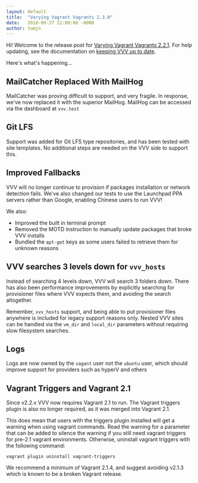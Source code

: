 ```yaml
---
layout: default
title:  "Varying Vagrant Vagrants 2.3.0"
date:   2018-09-27 22:00:00 -0000
author: tomjn
---
```


Hi! Welcome to the release post for <a href="https://github.com/Varying-Vagrant-Vagrants/VVV/releases/tag/2.3.0">Varying Vagrant Vagrants 2.2.1</a>. For help updating, see the documentation on [keeping VVV up to date](https://varyingvagrantvagrants.org/docs/en-US/installation/keeping-up-to-date/).

Here's what's happening...

## MailCatcher Replaced With MailHog

MailCatcher was proving difficult to support, and very fragile. In response, we've now replaced it with the superior MailHog. MailHog can be accessed via the dashboard at `vvv.test`

## Git LFS

Support was added for Git LFS type repositories, and has been tested with site templates. No additional steps are needed on the VVV side to support this.

## Improved Fallbacks

VVV will no longer continue to provision if packages installation or network detection fails. We've also changed our tests to use the Launchpad PPA servers rather than Google, enabling Chinese users to run VVV!

We also:

 - Improved the built in terminal prompt
 - Removed the MOTD instruction to manually update packages that broke VVV installs
 - Bundled the `apt-get` keys as some users failed to retrieve them for unknown reasons

## VVV searches 3 levels down for `vvv_hosts`

Instead of searching 4 levels down, VVV will search 3 folders down. There has also been performance improvements by explicitly searching for provisioner files where VVV expects them, and avoiding the search altogether.

Remember, `vvv_hosts` support, and being able to put provisioner files anywhere is included for legacy support reasons only. Nested VVV sites can be handled via the `vm_dir` and `local_dir` parameters without requiring slow filesystem searches.

## Logs

Logs are now owned by the `vagant` user not the `ubuntu` user, which should improve support for providers such as hyperV and others



## Vagrant Triggers and Vagrant 2.1

Since v2.2.x VVV now requires Vagrant 2.1 to run. The Vagrant triggers plugin is also no longer required, as it was merged into Vagrant 2.1.

This does mean that users with the triggers plugin installed will get a warning when using vagrant commands. Read the warning for a parameter that can be added to silence the warning if you still need vagrant triggers for pre-2.1 vagrant environments. Otherwise, uninstall vagrant triggers with the following command:

```
vagrant plugin uninstall vagrant-triggers
```

We recommend a minimum of Vagrant 2.1.4, and suggest avoiding v2.1.3 which is known to be a broken Vagrant release.
